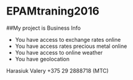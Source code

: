 # EPAMtraning2016

##My project is Business Info
- You have access to exchange rates online
- You have access rates precious metal online
- You have access to online weather
- You have geolocation

Harasiuk Valery 
+375 29 2888718 (MTC)

